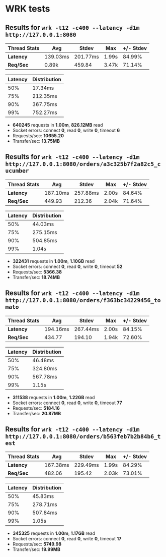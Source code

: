 # WRK tests
## Results for ```wrk -t12 -c400 --latency -d1m http://127.0.0.1:8080```

| Thread Stats | Avg      | Stdev    | Max   | +/- Stdev |
|--------------|----------|----------|-------|-----------|
| **Latency**  | 139.03ms | 201.77ms | 1.99s | 84.99%    |
| **Req/Sec**  | 0.89k    | 459.84   | 3.47k | 71.14%    |

| Latency | Distribution |
|---------|--------------|
| 50%     | 17.34ms      |
| 75%     | 212.35ms     |
| 90%     | 367.75ms     |
| 99%     | 752.27ms     |

- **640245** requests in **1.00m**, **826.12MB** read
- Socket errors: connect **0**, read **0**, write **0**, timeout **6**
- Requests/sec: **10655.20**
- Transfer/sec: **13.75MB**

## Results for ```wrk -t12 -c400 --latency -d1m http://127.0.0.1:8080/orders/a3c325b7f2a82c5_cucumber```

| Thread Stats | Avg      | Stdev    | Max   | +/- Stdev |
|--------------|----------|----------|-------|-----------|
| **Latency**  | 187.10ms | 257.88ms | 2.00s | 84.64%    |
| **Req/Sec**  | 449.93   | 212.36   | 2.04k | 71.64%    |

| Latency | Distribution |
|---------|--------------|
| 50%     | 44.03ms      |
| 75%     | 275.15ms     |
| 90%     | 504.85ms     |
| 99%     | 1.04s        |

- **322431** requests in **1.00m**, **1.10GB** read
- Socket errors: connect **0**, read **0**, write **0**, timeout **52**
- Requests/sec: **5366.38**
- Transfer/sec: **18.74MB**

## Results for ```wrk -t12 -c400 --latency -d1m http://127.0.0.1:8080/orders/f363bc34229456_tomato```

| Thread Stats | Avg      | Stdev    | Max   | +/- Stdev |
|--------------|----------|----------|-------|-----------|
| **Latency**  | 194.16ms | 267.44ms | 2.00s | 84.15%    |
| **Req/Sec**  | 434.77   | 194.10   | 1.94k | 72.60%    |

| Latency | Distribution |
|---------|--------------|
| 50%     | 46.48ms      |
| 75%     | 324.80ms     |
| 90%     | 567.78ms     |
| 99%     | 1.15s        |

- **311538** requests in **1.00m**, **1.22GB** read
- Socket errors: connect **0**, read **0**, write **0**, timeout **77**
- Requests/sec: **5184.16**
- Transfer/sec: **20.87MB**

## Results for ```wrk -t12 -c400 --latency -d1m http://127.0.0.1:8080/orders/b563feb7b2b84b6_test```


| Thread Stats | Avg      | Stdev    | Max   | +/- Stdev |
|--------------|----------|----------|-------|-----------|
| **Latency**  | 167.38ms | 229.49ms | 1.99s | 84.29%    |
| **Req/Sec**  | 482.06   | 195.42   | 2.03k | 73.01%    |

| Latency | Distribution |
|---------|--------------|
| 50%     | 45.83ms      |
| 75%     | 278.71ms     |
| 90%     | 507.84ms     |
| 99%     | 1.05s        |

- **345325** requests in **1.00m**, **1.17GB** read
- Socket errors: connect **0**, read **0**, write **0**, timeout **17**
- Requests/sec: **5749.98**
- Transfer/sec: **19.99MB**
